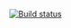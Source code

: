 [![Build status](https://ci.appveyor.com/api/projects/status/ryev3c8t3b8w2r0h?svg=true)](https://ci.appveyor.com/project/zuev720/containers-set)

